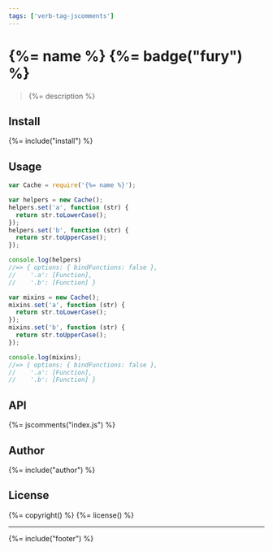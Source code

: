 ```yaml
---
tags: ['verb-tag-jscomments']
---
```

# {%= name %} {%= badge("fury") %}

> {%= description %}

## Install
{%= include("install") %}

## Usage

```js
var Cache = require('{%= name %}');

var helpers = new Cache();
helpers.set('a', function (str) {
  return str.toLowerCase();
});
helpers.set('b', function (str) {
  return str.toUpperCase();
});

console.log(helpers)
//=> { options: { bindFunctions: false },
//    '.a': [Function],
//    '.b': [Function] }

var mixins = new Cache();
mixins.set('a', function (str) {
  return str.toLowerCase();
});
mixins.set('b', function (str) {
  return str.toUpperCase();
});

console.log(mixins);
//=> { options: { bindFunctions: false },
//    '.a': [Function],
//    '.b': [Function] }
```

## API
{%= jscomments("index.js") %}

## Author
{%= include("author") %}

## License
{%= copyright() %}
{%= license() %}

***

{%= include("footer") %}